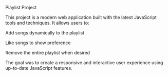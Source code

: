 Playlist Project

This project is a modern web application built with the latest JavaScript tools and techniques. It allows users to:

Add songs dynamically to the playlist

Like songs to show preference

Remove the entire playlist when desired

The goal was to create a responsive and interactive user experience using up-to-date JavaScript features.
